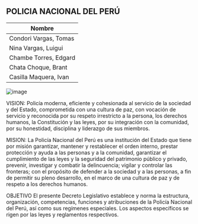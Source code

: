 ## POLICIA NACIONAL DEL PERÚ

| Nombre                |
|-----------------------|
| Condori Vargas, Tomas |
| Nina Vargas, Luigui   |
| Chambe Torres, Edgard |
| Chata Choque, Brant   |
| Casilla Maquera, Ivan |

![image](https://github.com/UPT-FAING-EPIS/proyecto-si885-2024-i-u1-chata_chambe_nina_condori_casilla/assets/90207441/496b28fd-7f96-4760-8e43-754bc62c0ba9)

VISION:
Policía moderna, eficiente y cohesionada al servicio de la sociedad y del Estado, comprometida con una cultura de paz, con vocación de servicio y reconocida por su respeto irrestricto a la persona, los derechos humanos, la Constitución y las leyes, por su integración con la comunidad, por su honestidad, disciplina y liderazgo de sus miembros.

MISION:
La Policía Nacional del Perú es una institución del Estado que tiene por misión garantizar, mantener y restablecer el orden interno, prestar protección y ayuda a las personas y a la comunidad, garantizar el cumplimiento de las leyes y la seguridad del patrimonio público y privado, prevenir, investigar y combatir la delincuencia; vigilar y controlar las fronteras; con el propósito de defender a la sociedad y a las personas, a fin de permitir su pleno desarrollo, en el marco de una cultura de paz y de respeto a los derechos humanos.

OBJETIVO
El presente Decreto Legislativo establece y norma la estructura, organización, competencias, funciones y atribuciones de la Policía Nacional del Perú, así como sus regímenes especiales. Los aspectos específicos se rigen por las leyes y reglamentos respectivos.
